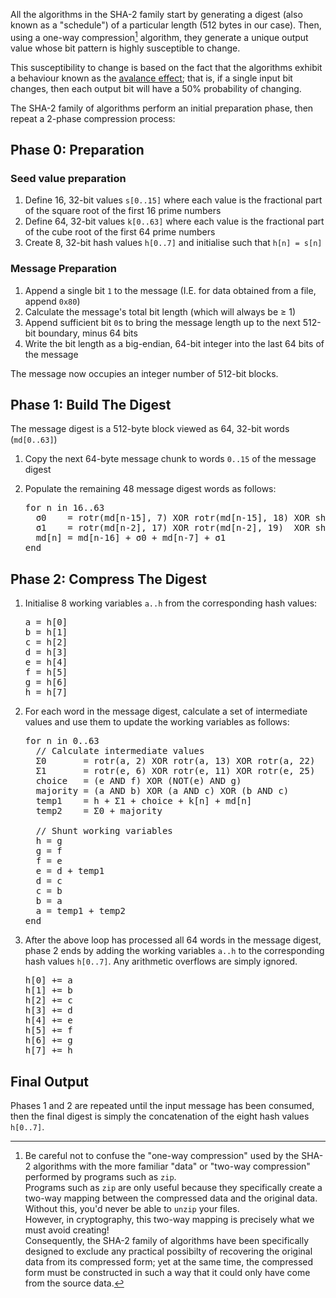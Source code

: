 All the algorithms in the SHA-2 family start by generating a digest (also known as a "schedule") of a particular length (512 bytes in our case).
Then, using a one-way compression[^1] algorithm, they generate a unique output value whose bit pattern is highly susceptible to change.

This susceptibility to change is based on the fact that the algorithms exhibit a behaviour known as the [avalance effect](https://en.wikipedia.org/wiki/Avalanche_effect); that is, if a single input bit changes, then each output bit will have a 50% probability of changing.

The SHA-2 family of algorithms perform an initial preparation phase, then repeat a 2-phase compression process:

## Phase 0: Preparation

### Seed value preparation

1. Define 16, 32-bit values `s[0..15]` where each value is the fractional part of the square root of the first 16 prime numbers
1. Define 64, 32-bit values `k[0..63]` where each value is the fractional part of the cube root of the first 64 prime numbers
1. Create 8, 32-bit hash values `h[0..7]` and initialise such that `h[n] = s[n]`

### Message Preparation

1. Append a single bit `1` to the message (I.E. for data obtained from a file, append `0x80`)
1. Calculate the message's total bit length (which will always be &ge; 1)
1. Append sufficient bit `0`s to bring the message length up to the next 512-bit boundary, minus 64 bits
1. Write the bit length as a big-endian, 64-bit integer into the last 64 bits of the message

The message now occupies an integer number of 512-bit blocks.

## Phase 1: Build The Digest

The message digest is a 512-byte block viewed as 64, 32-bit words (`md[0..63]`)

1. Copy the next 64-byte message chunk to words `0..15` of the message digest
1. Populate the remaining 48 message digest words as follows:

   <pre>
   for n in 16..63
     &sigma;0    = rotr(md[n-15], 7) XOR rotr(md[n-15], 18) XOR shr(md[n-15], 3)
     &sigma;1    = rotr(md[n-2], 17) XOR rotr(md[n-2], 19)  XOR shr(md[n-2], 10)
     md[n] = md[n-16] + &sigma;0 + md[n-7] + &sigma;1
   end
   </pre>

## Phase 2: Compress The Digest

1. Initialise 8 working variables `a..h` from the corresponding hash values:

   <pre>
   a = h[0]
   b = h[1]
   c = h[2]
   d = h[3]
   e = h[4]
   f = h[5]
   g = h[6]
   h = h[7]
   </pre>

2. For each word in the message digest, calculate a set of intermediate values and use them to update the working variables as follows:

   <pre>
   for n in 0..63
     // Calculate intermediate values
     &Sigma;0       = rotr(a, 2) XOR rotr(a, 13) XOR rotr(a, 22)
     &Sigma;1       = rotr(e, 6) XOR rotr(e, 11) XOR rotr(e, 25)
     choice   = (e AND f) XOR (NOT(e) AND g)
     majority = (a AND b) XOR (a AND c) XOR (b AND c)
     temp1    = h + &Sigma;1 + choice + k[n] + md[n]
     temp2    = &Sigma;0 + majority

     // Shunt working variables
     h = g
     g = f
     f = e
     e = d + temp1
     d = c
     c = b
     b = a
     a = temp1 + temp2
   end
   </pre>

3. After the above loop has processed all 64 words in the message digest, phase 2 ends by adding the working variables `a..h` to the corresponding hash values `h[0..7]`.
Any arithmetic overflows are simply ignored.

   <pre>
   h[0] += a
   h[1] += b
   h[2] += c
   h[3] += d
   h[4] += e
   h[5] += f
   h[6] += g
   h[7] += h
   </pre>

## Final Output

Phases 1 and 2 are repeated until the input message has been consumed, then the final digest is simply the concatenation of the eight hash values `h[0..7]`.


[^1]: Be careful not to confuse the "one-way compression" used by the SHA-2 algorithms with the more familiar "data" or "two-way compression" performed by programs such as `zip`.<br>Programs such as `zip` are only useful because they specifically create a two-way mapping between the compressed data and the original data.  Without this, you'd never be able to `unzip` your files.<br>However, in cryptography, this two-way mapping is precisely what we must avoid creating!<br>Consequently, the SHA-2 family of algorithms have been specifically designed to exclude any practical possibilty of recovering the original data from its compressed form; yet at the same time, the compressed form must be constructed in such a way that it could only have come from the source data.
